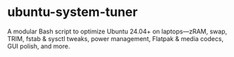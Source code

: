 # ubuntu-system-tuner
A modular Bash script to optimize Ubuntu 24.04+ on laptops—zRAM, swap, TRIM, fstab &amp; sysctl tweaks, power management, Flatpak &amp; media codecs, GUI polish, and more.
